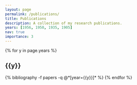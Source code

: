 ```yaml
---
layout: page
permalink: /publications/
title: Publications
description: A collection of my research publications.
years: [1956, 1950, 1935, 1905]
nav: true
importance: 3
---
```


<div class="publications">

{% for y in page.years %}
  <h2 class="year">{{y}}</h2>
  {% bibliography -f papers -q @*[year={{y}}]* %}
{% endfor %}

</div>
